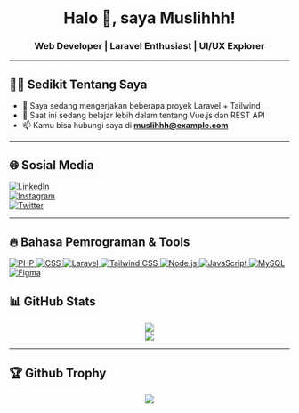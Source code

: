 <h1 align="center">Halo 👋, saya Muslihhh!</h1>
<h3 align="center">Web Developer | Laravel Enthusiast | UI/UX Explorer</h3>

---

## 🧑‍💻 Sedikit Tentang Saya
- 🔭 Saya sedang mengerjakan beberapa proyek Laravel + Tailwind
- 🌱 Saat ini sedang belajar lebih dalam tentang Vue.js dan REST API
- 📫 Kamu bisa hubungi saya di **muslihhh@example.com**

---

## 🌐 Sosial Media

[![LinkedIn](https://img.shields.io/badge/LinkedIn-0077B5?style=for-the-badge&logo=linkedin&logoColor=white)](https://linkedin.com/in/muslihhh)  
[![Instagram](https://img.shields.io/badge/Instagram-E4405F?style=for-the-badge&logo=instagram&logoColor=white)](https://instagram.com/muslihhh)  
[![Twitter](https://img.shields.io/badge/Twitter-1DA1F2?style=for-the-badge&logo=twitter&logoColor=white)](https://twitter.com/muslihhh)

---

## 🔥 Bahasa Pemrograman & Tools

<p align="left">
  <a href="https://www.php.net" target="_blank">
    <img src="https://img.shields.io/badge/PHP-777BB4?style=for-the-badge&logo=php&logoColor=white" alt="PHP" />
  </a>
  <a href="https://developer.mozilla.org/en-US/docs/Web/CSS" target="_blank">
    <img src="https://img.shields.io/badge/CSS-1572B6?style=for-the-badge&logo=css3&logoColor=white" alt="CSS" />
  </a>
  <a href="https://laravel.com" target="_blank">
    <img src="https://img.shields.io/badge/Laravel-F55247?style=for-the-badge&logo=laravel&logoColor=white" alt="Laravel" />
  </a>
  <a href="https://tailwindcss.com" target="_blank">
    <img src="https://img.shields.io/badge/TailwindCSS-38B2AC?style=for-the-badge&logo=tailwind-css&logoColor=white" alt="Tailwind CSS" />
  </a>
  <a href="https://nodejs.org" target="_blank">
    <img src="https://img.shields.io/badge/Node.js-339933?style=for-the-badge&logo=nodedotjs&logoColor=white" alt="Node.js" />
  </a>
  <a href="https://www.javascript.com" target="_blank">
    <img src="https://img.shields.io/badge/JavaScript-F7DF1E?style=for-the-badge&logo=javascript&logoColor=black" alt="JavaScript" />
  </a>
  <a href="https://www.mysql.com" target="_blank">
    <img src="https://img.shields.io/badge/MySQL-005C84?style=for-the-badge&logo=mysql&logoColor=white" alt="MySQL" />
  </a>
  <a href="https://www.figma.com" target="_blank">
    <img src="https://img.shields.io/badge/Figma-F24E1E?style=for-the-badge&logo=figma&logoColor=white" alt="Figma" />
  </a>
</p>


## 📊 GitHub Stats

<p align="center">
  <img src="https://github-readme-stats.vercel.app/api?username=muslihhh&show_icons=true&theme=tokyonight" />
  <br />
  <img src="https://github-readme-streak-stats.herokuapp.com?user=muslihhh&theme=tokyonight" />
</p>

---

## 🏆 Github Trophy

<p align="center">
  <img src="https://github-profile-trophy.vercel.app/?username=muslihhh&theme=onestar&row=1" />
</p>
